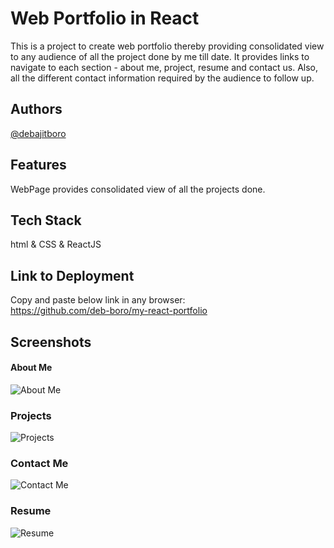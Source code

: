# Web Portfolio in React

This is a project to create web portfolio thereby providing consolidated view to any audience of all the project done by me till date. It provides links to navigate to each section - about me, project, resume and contact us. Also, all the different contact information required by the audience to follow up.

## Authors

[@debajitboro](https://www.github.com/deb-boro)

## Features

WebPage provides consolidated view of all the projects done.

## Tech Stack

html & CSS & ReactJS

## Link to Deployment

Copy and paste below link in any browser:  
https://github.com/deb-boro/my-react-portfolio

## Screenshots

#### About Me

![About Me](https://user-images.githubusercontent.com/100662344/191595068-459df511-f301-493c-89f3-2248f151bf4b.png)

### Projects

![Projects](https://user-images.githubusercontent.com/100662344/191595065-f0cb2f15-4cb3-418a-952a-a240fb848e75.png)

### Contact Me

![Contact Me](https://user-images.githubusercontent.com/100662344/191595063-64c2da61-2ef2-43e7-85d4-c1fc95f4bbf2.png)

### Resume

![Resume](https://user-images.githubusercontent.com/100662344/191595060-0b5fba7b-6024-43e7-a364-603526b4757b.png)
